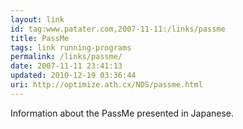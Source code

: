 ```yaml
---
layout: link
id: tag:www.patater.com,2007-11-11:/links/passme
title: PassMe
tags: link running-programs
permalink: /links/passme/
date: 2007-11-11 23:41:13
updated: 2010-12-19 03:36:44
uri: http://optimize.ath.cx/NDS/passme.html
---
```

Information about the PassMe presented in Japanese.
